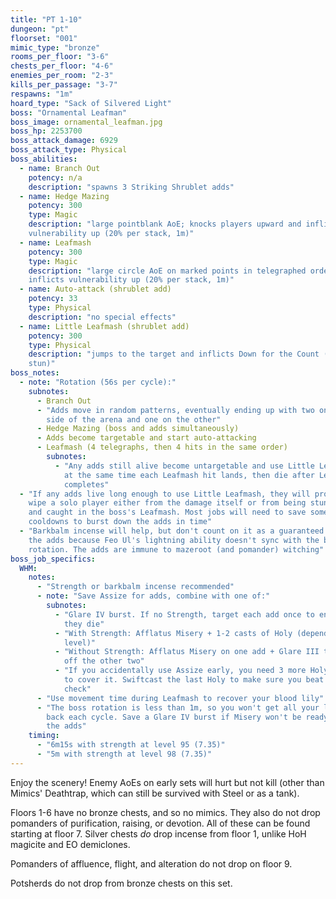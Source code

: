 ```yaml
---
title: "PT 1-10"
dungeon: "pt"
floorset: "001"
mimic_type: "bronze"
rooms_per_floor: "3-6"
chests_per_floor: "4-6"
enemies_per_room: "2-3"
kills_per_passage: "3-7"
respawns: "1m"
hoard_type: "Sack of Silvered Light"
boss: "Ornamental Leafman"
boss_image: ornamental_leafman.jpg
boss_hp: 2253700
boss_attack_damage: 6929
boss_attack_type: Physical
boss_abilities:
  - name: Branch Out
    potency: n/a
    description: "spawns 3 Striking Shrublet adds"
  - name: Hedge Mazing
    potency: 300
    type: Magic
    description: "large pointblank AoE; knocks players upward and inflicts
    vulnerability up (20% per stack, 1m)"
  - name: Leafmash
    potency: 300
    type: Magic
    description: "large circle AoE on marked points in telegraphed order;
    inflicts vulnerability up (20% per stack, 1m)"
  - name: Auto-attack (shrublet add)
    potency: 33
    type: Physical
    description: "no special effects"
  - name: Little Leafmash (shrublet add)
    potency: 300
    type: Physical
    description: "jumps to the target and inflicts Down for the Count (1s
    stun)"
boss_notes:
  - note: "Rotation (56s per cycle):"
    subnotes:
      - Branch Out
      - "Adds move in random patterns, eventually ending up with two on one
        side of the arena and one on the other"
      - Hedge Mazing (boss and adds simultaneously)
      - Adds become targetable and start auto-attacking
      - Leafmash (4 telegraphs, then 4 hits in the same order)
        subnotes:
          - "Any adds still alive become untargetable and use Little Leafmash
            at the same time each Leafmash hit lands, then die after Leafmash
            completes"
  - "If any adds live long enough to use Little Leafmash, they will probably
    wipe a solo player either from the damage itself or from being stunlocked
    and caught in the boss's Leafmash. Most jobs will need to save some
    cooldowns to burst down the adds in time"
  - "Barkbalm incense will help, but don't count on it as a guaranteed kill for
    the adds because Feo Ul's lightning ability doesn't sync with the boss
    rotation. The adds are immune to mazeroot (and pomander) witching"
boss_job_specifics:
  WHM:
    notes:
      - "Strength or barkbalm incense recommended"
      - note: "Save Assize for adds, combine with one of:"
        subnotes:
          - "Glare IV burst. If no Strength, target each add once to ensure
            they die"
          - "With Strength: Afflatus Misery + 1-2 casts of Holy (depending on
            level)"
          - "Without Strength: Afflatus Misery on one add + Glare III to finish
            off the other two"
          - "If you accidentally use Assize early, you need 3 more Holy casts
            to cover it. Swiftcast the last Holy to make sure you beat the DPS
            check"
      - "Use movement time during Leafmash to recover your blood lily"
      - "The boss rotation is less than 1m, so you won't get all your lilies
        back each cycle. Save a Glare IV burst if Misery won't be ready for
        the adds"
    timing:
      - "6m15s with strength at level 95 (7.35)"
      - "5m with strength at level 98 (7.35)"
---
```


Enjoy the scenery! Enemy AoEs on early sets will hurt but not kill (other than
Mimics' Deathtrap, which can still be survived with Steel or as a tank).

Floors 1-6 have no bronze chests, and so no mimics. They also do not drop
pomanders of purification, raising, or devotion. All of these can be found
starting at floor 7. Silver chests *do* drop incense from floor 1, unlike HoH
magicite and EO demiclones.

Pomanders of affluence, flight, and alteration do not drop on floor 9.

Potsherds do not drop from bronze chests on this set.
